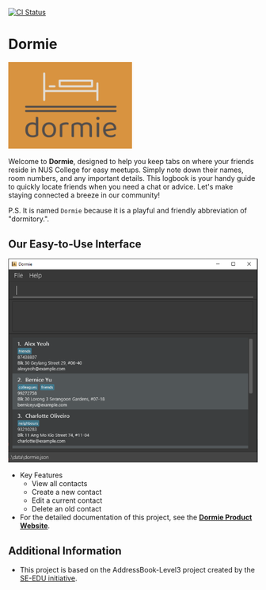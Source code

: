 [![CI Status](https://github.com/AY2324S2-CS2103T-F11-4/tp/workflows/Java%20CI/badge.svg)](https://github.com/AY2324S2-CS2103T-F11-4/tp/actions)

# Dormie
<img src="docs/images/dormie.png" width="250">

Welcome to **Dormie**, designed to help you keep tabs on where your friends reside in NUS College for easy meetups. Simply note down their names, room numbers, and any important details. This logbook is your handy guide to quickly locate friends when you need a chat or advice. Let's make staying connected a breeze in our community!

P.S. It is named `Dormie` because it is a playful and friendly abbreviation of "dormitory.".

## Our Easy-to-Use Interface
![Ui](docs/images/Ui.png)

* Key Features
  - View all contacts
  - Create a new contact
  - Edit a current contact
  - Delete an old contact
* For the detailed documentation of this project, see the **[Dormie Product Website](https://ay2324s2-cs2103t-f11-4.github.io/tp/)**.

## Additional Information
* This project is based on the AddressBook-Level3 project created by the [SE-EDU initiative](https://se-education.org).
